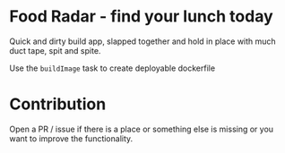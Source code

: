 # Food Radar - find your lunch today

Quick and dirty build app, slapped together and hold in place with much duct tape, spit and spite.

Use the `buildImage` task to create deployable dockerfile 

# Contribution

Open a PR / issue if there is a place or something else is missing
or you want to improve the functionality.
